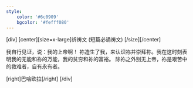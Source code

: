 ```yaml
---
style:
    color: '#6c0909'
    bgcolor: '#fefff080'
---
```

[div]
[center][size=x-large]祈祷文  (短篇必诵祷文) [/size][/center]

我自行见证，说：我的上帝啊！ 祢造生了我，来认识祢并崇拜祢。我在这时刻表明我的无能和祢的万能，我的贫穷和祢的富裕。 除祢之外别无上帝，祢是艰苦中的救难者，自有永有者。


[right]巴哈欧拉[/right]
[/div]
